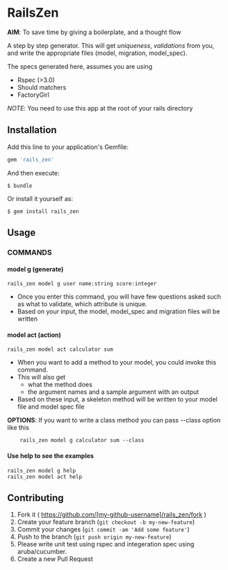 # RailsZen

**AIM**: To save time by giving a boilerplate, and a thought flow

A step by step generator. This will get *uniqueness*, *validations*  from you, and write
the appropriate files (model, migration, model_spec).

The specs generated here, assumes you are using

- Rspec (>3.0)
- Should matchers
- FactoryGirl

*NOTE*: You need to use this app at the root of your rails directory

## Installation

Add this line to your application's Gemfile:

```ruby
gem 'rails_zen'
```

And then execute:

    $ bundle

Or install it yourself as:

    $ gem install rails_zen

## Usage

### COMMANDS

####  model g (generate)

    rails_zen model g user name:string score:integer

- Once you enter this command, you will have few questions asked such as what to validate, which attribute is unique.
- Based on your input, the model, model_spec and migration files will be written

#### model act (action)

    rails_zen model act calculator sum

- When you want to add a method to your model, you could invoke this command.
- This will also get
   - what the method does
   - the argument names and a sample argument with an output
- Based on these input, a skeleton method will be written to your model file and model spec file

**OPTIONS**: If you want to write a class method you can pass --class option like this


        rails_zen model g calculator sum --class

#### Use help to see the examples

    rails_zen model g help
    rails_zen model act help


## Contributing

1. Fork it ( https://github.com/[my-github-username]/rails_zen/fork )
2. Create your feature branch (`git checkout -b my-new-feature`)
3. Commit your changes (`git commit -am 'Add some feature'`)
4. Push to the branch (`git push origin my-new-feature`)
5. Please write unit test using rspec and integeration spec using aruba/cucumber.
6. Create a new Pull Request
